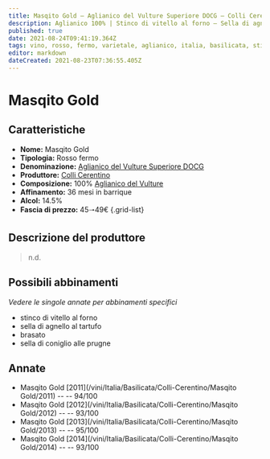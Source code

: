 ```yaml
---
title: Masqito Gold – Aglianico del Vulture Superiore DOCG – Colli Cerentino – Basilicata (IT) – 45🠒49€ – 5★
description: Aglianico 100% | Stinco di vitello al forno – Sella di agnello al tartufo – Brasato di manzo – Sella di coniglio alle prugne
published: true
date: 2021-08-24T09:41:19.364Z
tags: vino, rosso, fermo, varietale, aglianico, italia, basilicata, stinco di vitello al forno, sella di agnello al tartufo, brasato di manzo, sella di coniglio alle prugne, 45🠒49€, 5 stelle
editor: markdown
dateCreated: 2021-08-23T07:36:55.405Z
---
```


# Masqito Gold

## Caratteristiche
- **Nome:** Masqito Gold
- **Tipologia:** Rosso fermo 
- **Denominazione:** [Aglianico del Vulture Superiore DOCG](/denominazioni/Italia/Basilicata/DOCG/Aglianico-del-Vulture-Superiore)
- **Produttore:** [Colli Cerentino](/produttori/Italia/Basilicata/Colli-Cerentino) 
- **Composizione:** 100% [Aglianico del Vulture](/vitigni/Italia/bacca-nera/aglianico-del-vulture)
- **Affinamento:** 36 mesi in barrique
- **Alcol:** 14.5%
- **Fascia di prezzo:** 45🠒49€
{.grid-list}

## Descrizione del produttore

> n.d.
> 
## Possibili abbinamenti
*Vedere le singole annate per abbinamenti specifici*

- stinco di vitello al forno
- sella di agnello al tartufo
- brasato
- sella di coniglio alle prugne

## Annate
- Masqito Gold [2011](/vini/Italia/Basilicata/Colli-Cerentino/Masqito Gold/2011) -- <span class="star-5"></span> -- 94/100
- Masqito Gold [2012](/vini/Italia/Basilicata/Colli-Cerentino/Masqito Gold/2012) -- <span class="star-5"></span> -- 93/100
- Masqito Gold [2013](/vini/Italia/Basilicata/Colli-Cerentino/Masqito Gold/2013) -- <span class="star-5"></span> -- 95/100
- Masqito Gold [2014](/vini/Italia/Basilicata/Colli-Cerentino/Masqito Gold/2014) -- <span class="star-5"></span> -- 93/100
 